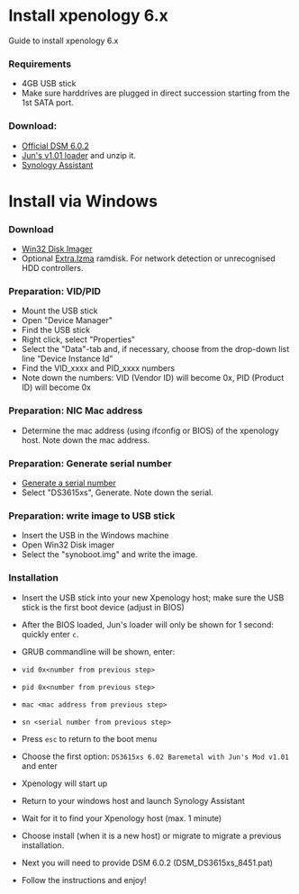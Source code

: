 # Install xpenology 6.x

Guide to install xpenology 6.x

### Requirements
- 4GB USB stick
- Make sure harddrives are plugged in direct succession starting from the 1st SATA port. 

### Download:
- [Official DSM 6.0.2](https://usdl.synology.com/download/DSM/release/6.0.2/8451/DSM_DS3615xs_8451.pat)
- [Jun's v1.01 loader](https://mega.nz/#F!BtFQ2DgC!JgomNP3X8V9EuwxL4TXbng!k5NxiIjI) and unzip it.
- [Synology Assistant](https://global.download.synology.com/download/Tools/Assistant/6.1-15030/Windows/synology-assistant-6.1-15030.exe)

# Install via Windows

### Download
- [Win32 Disk Imager](https://sourceforge.net/projects/win32diskimager/)
- Optional [Extra.lzma](https://mega.nz/#!HERm2ITI!0-eZDuY9pJzSeesON1O9N49QXat8EhvH1b9JtE5KdJo) ramdisk. For network detection or unrecognised HDD controllers. 

### Preparation: VID/PID 
- Mount the USB stick
- Open "Device Manager"
- Find the USB stick
- Right click, select "Properties"
- Select the "Data"-tab and, if necessary, choose from the drop-down list line “Device Instance Id”
- Find the VID_xxxx and PID_xxxx numbers
- Note down the numbers: VID (Vendor ID) will become 0x<number>, PID (Product ID) will become 0x<number>

### Preparation: NIC Mac address
- Determine the mac address (using ifconfig or BIOS) of the xpenology host. Note down the mac address.

### Preparation: Generate serial number
- [Generate a serial number](https://xpenology.github.io/serial_generator/serial_generator_new.html)
- Select "DS3615xs", Generate. Note down the serial.

### Preparation: write image to USB stick
- Insert the USB in the Windows machine
- Open Win32 Disk imager
- Select the "synoboot.img" and write the image.

### Installation
- Insert the USB stick into your new Xpenology host; make sure the USB stick is the first boot device (adjust in BIOS)
- After the BIOS loaded, Jun's loader will only be shown for 1 second: quickly enter `c`.
- GRUB commandline will be shown, enter:

- `vid 0x<number from previous step>`
- `pid 0x<number from previous step>`
- `mac <mac address from previous step>`
- `sn <serial number from previous step>`

- Press `esc` to return to the boot menu

- Choose the first option: `DS3615xs 6.02 Baremetal with Jun's Mod v1.01` and enter
- Xpenology will start up
- Return to your windows host and launch Synology Assistant
- Wait for it to find your Xpenology host (max. 1 minute)
- Choose install (when it is a new host) or migrate to migrate a previous installation. 
- Next you will need to provide DSM 6.0.2 (DSM_DS3615xs_8451.pat)
- Follow the instructions and enjoy!






